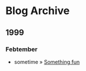 [title: Archive]: /
[order: 1000]: /
[show-if: has_blog]: /

<div class="page-header">
	<h1>Blog Archive</h1>
</div>

<div data-lift="archived_posts">
	<div name="year-block">
		<h2 name="year">1999</h2>
		<div name="month-block">
			<h3 name="month">Febtember</h3>
			<ul>
				<li name="post-block">
				<span name="post-date">sometime</span>
				»
				<a name="post-title" href="#">Something fun</a>
				</li>
			</ul>
	    </div>
	</div>
</div>